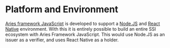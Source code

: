 # Platform and Environment

[Aries framework JavaScript](https://github.com/hyperledger/aries-framework-javascript) is developed to support a [Node.JS](https://nodejs.org) and [React Native](https://reactnative.dev) environment. With this it is entirely possible to build an entire SSI ecosystem with Aries Framework JavaScript. This would use Node.JS as an issuer as a verifier, and uses React Native as a holder.
